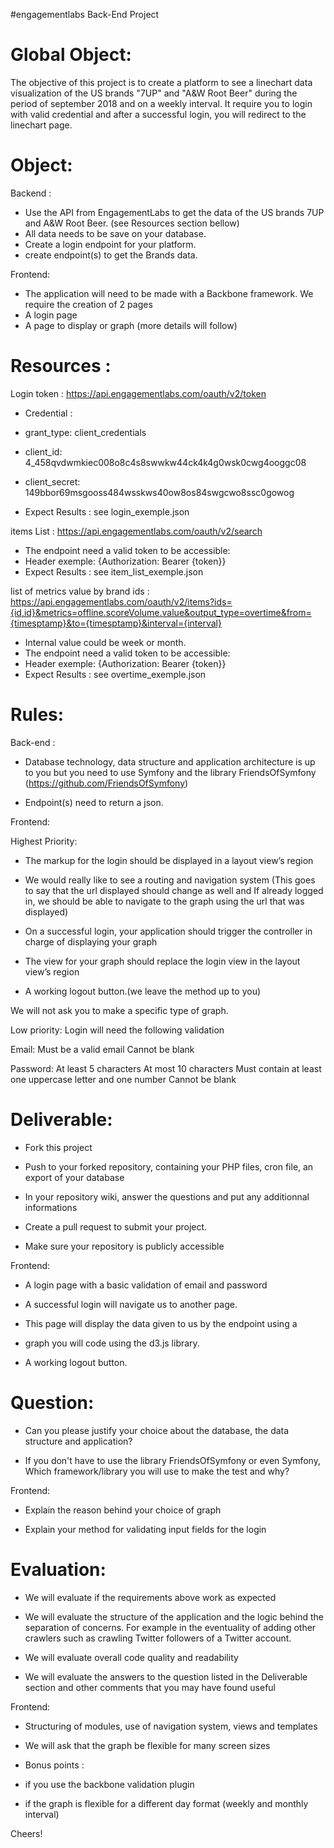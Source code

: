  #engagementlabs Back-End Project 


Global Object:
======================================
The objective of this project is to create a platform to see a linechart data visualization of the US brands "7UP" and "A&W Root Beer" during the period of september 2018 and on a weekly interval.
It require you to login with valid credential and after a successful login, you will redirect to the linechart page.

Object:
======================================
Backend :
- Use the API from EngagementLabs to get the data of the US brands 7UP and A&W Root Beer. (see Resources section bellow)
- All data needs to be save on your database.
- Create a login endpoint for your platform.
- create endpoint(s) to get the Brands data.

Frontend:
- The application will need to be made with a Backbone framework.
We require the creation of 2 pages
- A login page
- A page to display or graph
(more details will follow)

Resources :
======================================
Login token : https://api.engagementlabs.com/oauth/v2/token

- Credential :

- grant_type: client_credentials

- client_id: 4_458qvdwmkiec008o8c4s8swwkw44ck4k4g0wsk0cwg4ooggc08

- client_secret: 149bbor69msgooss484wsskws40ow8os84swgcwo8ssc0gowog

- Expect Results : see login_exemple.json

items List : https://api.engagementlabs.com/oauth/v2/search 

- The endpoint need a valid token to be accessible:
- Header exemple: {Authorization: Bearer {token}}
- Expect Results : see item_list_exemple.json

list of metrics value by brand ids : https://api.engagementlabs.com/oauth/v2/items?ids={id,id}&metrics=offline.scoreVolume.value&output_type=overtime&from={timesptamp}&to={timesptamp}&interval={interval}
- Internal value could be week or month. 
- The endpoint need a valid token to be accessible:
- Header exemple: {Authorization: Bearer {token}}
- Expect Results : see overtime_exemple.json

Rules:
======================================
Back-end :

- Database technology, data structure and application architecture is up to you but you need to use Symfony and the library FriendsOfSymfony (https://github.com/FriendsOfSymfony)

- Endpoint(s) need to return a json.

Frontend:

Highest Priority:
- The markup for the login should be displayed in a layout view’s region

- We would really like to see a routing and navigation system
  (This goes to say that the url displayed should change as well and
   If already logged in, we should be able to navigate to the graph using the url that was displayed)
   
- On a successful login, your application should trigger the controller in charge of displaying your graph

- The view for your graph should replace the login view in the layout view’s region

- A working logout button.(we leave the method up to you)

We will not ask you to make a specific type of graph.

Low priority:
Login will need the following validation

Email:
Must be a valid email
Cannot be blank

Password:
At least 5 characters
At most 10 characters
Must contain at least one uppercase letter and one number
Cannot be blank


Deliverable:
======================================
- Fork this project

- Push to your forked repository, containing your PHP files, cron file, an export of your database

- In your repository wiki, answer the questions and put any additionnal informations

- Create a pull request to submit your project.

- Make sure your repository is publicly accessible

Frontend:
- A login page with a basic validation of email and password

- A successful login will navigate us to another page.

- This page will display the data given to us by the endpoint using a 

- graph you will code using the d3.js library.


- A working logout button.

Question:
======================================
- Can you please justify your choice about the database, the data structure and application?

- If you don't have to use the library FriendsOfSymfony or even Symfony, Which framework/library you will use to make the test and why?

Frontend:
- Explain the reason behind your choice of graph

- Explain your method for validating input fields for the login

Evaluation:
======================================

- We will evaluate if the requirements above work as expected

- We will evaluate the structure of the application and the logic behind the separation of concerns. For example in the eventuality of adding other crawlers such as crawling Twitter followers of a Twitter account.

- We will evaluate overall code quality and readability

- We will evaluate the answers to the question listed in the Deliverable section and other comments that you may have found useful


Frontend:
- Structuring of modules, use of navigation system, views and templates

- We will ask that the graph be flexible for many screen sizes

- Bonus points :
- if you use the backbone validation plugin
- if the graph is flexible for a different day format (weekly and monthly interval)


Cheers!
